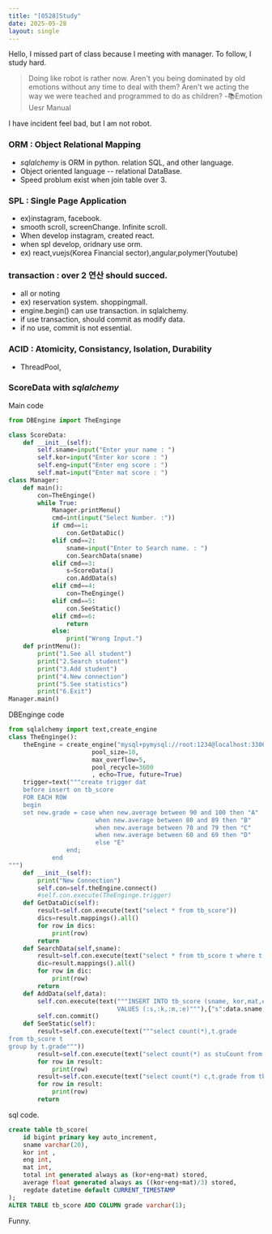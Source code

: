 ```yaml
---
title: "[0528]Study"
date: 2025-05-28
layout: single
---
```

Hello, I missed part of class because I meeting with manager.
To follow, I study hard. 

> Doing like robot is rather now. Aren't you being dominated by old emotions without any time to deal with them? Aren't we acting the way we were teached and programmed to do as children? -📚Emotion Uesr Manual

I have incident feel bad, but I am not robot.

### ORM : Object Relational Mapping
- *sqlalchemy* is ORM in python. relation SQL, and other language.
- Object oriented language -- relational DataBase.
- Speed problum exist when join table over 3.

### SPL : Single Page Application
- ex)instagram, facebook.
- smooth scroll, screenChange. Infinite scroll.
- When develop instagram, created react.
- when spl develop, oridnary use orm.
- ex) react,vuejs(Korea Financial sector),angular,polymer(Youtube)

### transaction : over 2 연산 should succed.
- all or noting
- ex) reservation system. shoppingmall.
- engine.begin() can use transaction. in sqlalchemy.
- if use transaction, should commit as modify data.
- if no use, commit is not essential.

### ACID : Atomicity, Consistancy, Isolation, Durability
- ThreadPool,


### ScoreData with *sqlalchemy*
Main code
```py
from DBEngine import TheEnginge

class ScoreData:
    def __init__(self):
        self.sname=input("Enter your name : ")
        self.kor=input("Enter kor score : ")
        self.eng=input("Enter eng score : ")
        self.mat=input("Enter mat score : ")
class Manager:
    def main():
        con=TheEnginge()
        while True:
            Manager.printMenu()
            cmd=int(input("Select Number. :"))
            if cmd==1:
                con.GetDataDic()
            elif cmd==2:
                sname=input("Enter to Search name. : ")
                con.SearchData(sname)
            elif cmd==3:
                s=ScoreData()
                con.AddData(s)
            elif cmd==4:
                con=TheEnginge()
            elif cmd==5:
                con.SeeStatic()
            elif cmd==6:
                return
            else:
                print("Wrong Input.")
    def printMenu():
        print("1.See all student")
        print("2.Search student")
        print("3.Add student")
        print("4.New connection")
        print("5.See statistics")
        print("6.Exit")
Manager.main()
```

DBEnginge code
```py
from sqlalchemy import text,create_engine
class TheEnginge():
    theEngine = create_engine("mysql+pymysql://root:1234@localhost:3306/mydb2",
                       pool_size=10,
                       max_overflow=5,
                       pool_recycle=3600
                       , echo=True, future=True)
    trigger=text("""create trigger dat
    before insert on tb_score
	FOR EACH ROW
    begin
	set new.grade = case when new.average between 90 and 100 then "A"
						when new.average between 80 and 89 then "B"
						when new.average between 70 and 79 then "C"
						when new.average between 60 and 69 then "D"
						else "E"
				end;
            end
""")
    def __init__(self):
        print("New Connection")
        self.con=self.theEngine.connect()
        #self.con.execute(TheEnginge.trigger)
    def GetDataDic(self):
        result=self.con.execute(text("select * from tb_score"))
        dics=result.mappings().all()
        for row in dics:
            print(row)
        return
    def SearchData(self,sname):
        result=self.con.execute(text("select * from tb_score t where t.sname=:sname"),{"sname":sname})
        dic=result.mappings().all()
        for row in dic:
            print(row)
        return
    def AddData(self,data):
        self.con.execute(text("""INSERT INTO tb_score (sname, kor,mat,eng) 
                              VALUES (:s,:k,:m,:e)"""),{"s":data.sname,"k":data.kor,"m":data.mat,"e":data.eng})
        self.con.commit()
    def SeeStatic(self):
        result=self.con.execute(text("""select count(*),t.grade
from tb_score t 
group by t.grade"""))
        result=self.con.execute(text("select count(*) as stuCount from tb_score"))
        for row in result:
            print(row)
        result=self.con.execute(text("select count(*) c,t.grade from tb_score t group by t.grade"))
        for row in result:
            print(row)
        return
```
sql code.
```sql
create table tb_score(
	id bigint primary key auto_increment,
	sname varchar(20),
	kor int ,
	eng int,
	mat int,
	total int generated always as (kor+eng+mat) stored,
	average float generated always as ((kor+eng+mat)/3) stored,
	regdate datetime default CURRENT_TIMESTAMP
);
ALTER TABLE tb_score ADD COLUMN grade varchar(1);
```
Funny.
